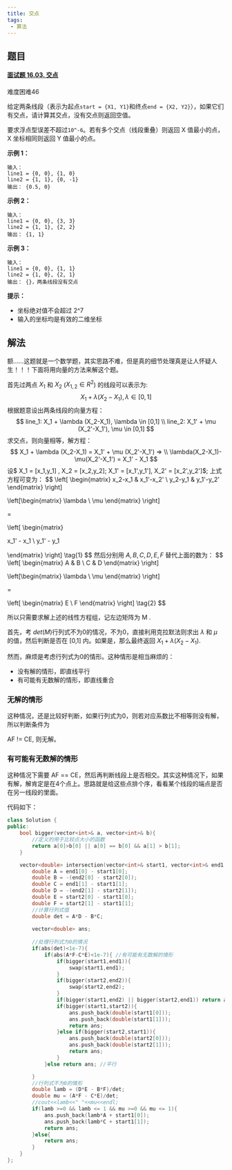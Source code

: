 ```yaml
---
title: 交点
tags:
 - 算法
---
```


## 题目

#### [面试题 16.03. 交点](https://leetcode-cn.com/problems/intersection-lcci/)

难度困难46

给定两条线段（表示为起点`start = {X1, Y1}`和终点`end = {X2, Y2}`），如果它们有交点，请计算其交点，没有交点则返回空值。

要求浮点型误差不超过`10^-6`。若有多个交点（线段重叠）则返回 X 值最小的点，X 坐标相同则返回 Y 值最小的点。

**示例 1：**

```
输入：
line1 = {0, 0}, {1, 0}
line2 = {1, 1}, {0, -1}
输出： {0.5, 0}
```

**示例 2：**

```
输入：
line1 = {0, 0}, {3, 3}
line2 = {1, 1}, {2, 2}
输出： {1, 1}
```

**示例 3：**

```
输入：
line1 = {0, 0}, {1, 1}
line2 = {1, 0}, {2, 1}
输出： {}，两条线段没有交点
```

**提示：**

- 坐标绝对值不会超过 2^7
- 输入的坐标均是有效的二维坐标

## 解法

额……这题就是一个数学题，其实思路不难，但是真的细节处理真是让人怀疑人生！！！下面将用向量的方法来解这个题。

首先过两点 $X_1$ 和 $X_2$ ($X_{1,2} \in R^2$) 的线段可以表示为:
$$
X_1 + \lambda (X_2-X_1), \lambda \in [0,1]
$$
根据题意设出两条线段的向量方程：
$$
line_1: X_1 + \lambda (X_2-X_1), \lambda \in [0,1] \\
line_2: X_1' + \mu (X_2'-X_1'), \mu \in [0,1]
$$
求交点，则向量相等，解方程：
$$
X_1 + \lambda (X_2-X_1) = X_1' + \mu (X_2'-X_1') => \\
\lambda(X_2-X_1)-\mu(X_2'-X_1') = X_1' - X_1
$$
设$ X_1 = [x_1,y_1] , X_2 = [x_2,y_2]; X_1' = [x_1',y_1'], X_2' = [x_2',y_2']$; 上式方程可变为：
$$
\left[
\begin{matrix}
x_2-x_1 & x_1'-x_2' \\
y_2-y_1 & y_1'-y_2'
\end{matrix}
\right] 

\left[\begin{matrix}
\lambda \\
\mu
\end{matrix}
\right]

= 

\left[
\begin{matrix}

x_1' - x_1 \\
y_1' - y_1

\end{matrix}
\right]
\tag{1}
$$
然后分别用 $A,B,C,D,E,F$ 替代上面的数为：
$$
\left[
\begin{matrix}
A & B \\
C & D
\end{matrix}
\right] 

\left[\begin{matrix}
\lambda \\
\mu
\end{matrix}
\right]

= 

\left[
\begin{matrix}
E \\
F
\end{matrix}
\right]
\tag{2}
$$


所以只需要求解上述的线性方程组，记左边矩阵为 M .

首先，考 $det(M)$行列式不为0的情况，不为0，直接利用克拉默法则求出 $\lambda$ 和 $\mu$ 的值，然后判断是否在 [0,1] 内。如果是，那么最终返回 $X_1 + \lambda (X_2 - X_1)$.

然而，麻烦是考虑行列式为0的情形。这种情形是相当麻烦的：

- 没有解的情形，即直线平行
- 有可能有无数解的情形，即直线重合

### 无解的情形

这种情况，还是比较好判断，如果行列式为0，则若对应系数比不相等则没有解，所以判断条件为

AF != CE, 则无解。

### 有可能有无数解的情形

这种情况下需要 AF == CE，然后再判断线段上是否相交。其实这种情况下，如果有解，解肯定是在4个点上。思路就是给这些点排个序，看看某个线段的端点是否在另一线段的里面。

代码如下：

```C++
class Solution {
public:
    bool bigger(vector<int>& a, vector<int>& b){
        //定义的用于比较点大小的函数
        return a[0]>b[0] || a[0] == b[0] && a[1] > b[1];
    }

    vector<double> intersection(vector<int>& start1, vector<int>& end1, vector<int>& start2, vector<int>& end2) {
        double A = end1[0] - start1[0];
        double B = -(end2[0] - start2[0]);
        double C = end1[1] - start1[1];
        double D = -(end2[1] - start2[1]);
        double E = start2[0] - start1[0];
        double F = start2[1] - start1[1];
        //计算行列式值
        double det = A*D - B*C;
        
        vector<double> ans;
        
        //处理行列式为0的情况
        if(abs(det)<1e-7){
            if(abs(A*F-C*E)<1e-7){ //有可能有无数解的情形
                if(bigger(start1,end1)){
                    swap(start1,end1);
                }
                if(bigger(start2,end2)){
                    swap(start2,end2);
                }
                if(bigger(start1,end2) || bigger(start2,end1)) return ans;
                if(bigger(start1,start2)){
                    ans.push_back(double(start1[0]));
                    ans.push_back(double(start1[1]));
                    return ans;
                }else if(bigger(start2,start1)){
                    ans.push_back(double(start2[0]));
                    ans.push_back(double(start2[1]));
                    return ans;
                }
            }else return ans; //平行

        }
        //行列式不为0的情形
        double lamb = (D*E - B*F)/det;
        double mu = (A*F - C*E)/det;
        //cout<<lamb<<" "<<mu<<endl;
        if(lamb >=0 && lamb <= 1 && mu >=0 && mu <= 1){
            ans.push_back(lamb*A + start1[0]);
            ans.push_back(lamb*C + start1[1]);
            return ans;
        }else{ 
            return ans;
        }
    }
};
```

